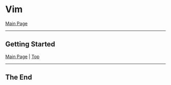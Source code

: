 <a id="top"></a>
# Vim

[Main Page](README.md)

---

## Getting Started

[Main Page](README.md) | [Top](#top)

---

## The End
